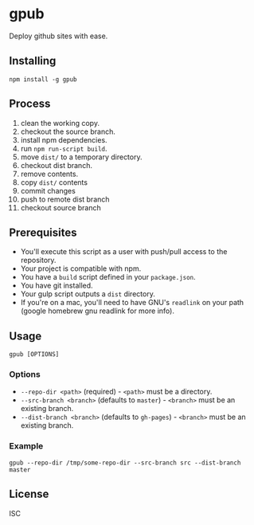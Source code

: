 gpub
======================

Deploy github sites with ease.

## Installing

`npm install -g gpub`

## Process

1. clean the working copy.
1. checkout the source branch.
1. install npm dependencies.
1. run `npm run-script build`.
1. move `dist/` to a temporary directory.
1. checkout dist branch.
1. remove contents.
1. copy `dist/` contents
1. commit changes
1. push to remote dist branch
1. checkout source branch

## Prerequisites

* You'll execute this script as a user with push/pull access to the repository.
* Your project is compatible with npm.
* You have a `build` script defined in your `package.json`.
* You have git installed.
* Your gulp script outputs a `dist` directory.
* If you're on a mac, you'll need to have GNU's `readlink` on your path (google homebrew gnu readlink for more info).

## Usage

`gpub [OPTIONS]`

### Options

* `--repo-dir <path>` (required) - `<path>` must be a directory.
* `--src-branch <branch>` (defaults to `master`) - `<branch>` must be an existing branch.
* `--dist-branch <branch>` (defaults to `gh-pages`) - `<branch>` must be an existing branch.

### Example

`gpub --repo-dir /tmp/some-repo-dir --src-branch src --dist-branch master`

## License

ISC
